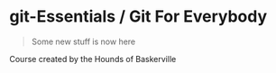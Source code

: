 # git-Essentials / Git For Everybody

> Some new stuff is now here

Course created by the Hounds of Baskerville
